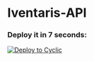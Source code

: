 # Iventaris-API

### Deploy it in 7 seconds: 

[![Deploy to Cyclic](https://deploy.cyclic.app/button.svg)](https://deploy.cyclic.app/)
